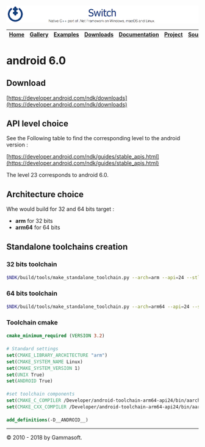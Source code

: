 [![Switch Header](Pictures/SwitchNativeC++port.png)](https://gammasoft71.wixsite.com/switch)

| [Home](Home.md) | [Gallery](Gallery.md) | [Examples](Examples.md) | [Downloads](Downloads.md) | [Documentation](Documentation.md) | [Project](https://sourceforge.net/projects/switchpro) | [Source](https://github.com/gammasoft71/switch) | [License](License.md) | [Gammasoft](https://gammasoft71.wixsite.com/gammasoft) |
|-----------------|-----------------------|-------------------------|-------------------------|-----------------------------------|-------------------------------------------------------|-------------------------------------------------|-----------------------|---------------------------------------------------------|

# android 6.0

## Download

[https://developer.android.com/ndk/downloads](https://developer.android.com/ndk/downloads)

## API level choice

See the Following table to find the corresponding level to the android version :

[https://developer.android.com/ndk/guides/stable_apis.html](https://developer.android.com/ndk/guides/stable_apis.html)

The level 23 corresponds to android 6.0.

## Architecture choice

Whe would build for 32 and 64 bits target :

* **arm** for 32 bits
* **arm64** for 64 bits

## Standalone toolchains creation

### 32 bits toolchain

```bash
$NDK/build/tools/make_standalone_toolchain.py --arch=arm --api=24 --stl=libc++ --install-dir={where-you-want}/android-toolchain-arm-24
```

### 64 bits toolchain

```bash
$NDK/build/tools/make_standalone_toolchain.py --arch=arm64 --api=24 --stl=libc++ --install-dir={where-you-want}/android-toolchain-arm64-24
```

### Toolchain cmake

```cmake
cmake_minimum_required (VERSION 3.2)

# Standard settings
set(CMAKE_LIBRARY_ARCHITECTURE "arm") 
set(CMAKE_SYSTEM_NAME Linux)
set(CMAKE_SYSTEM_VERSION 1)
set(UNIX True)
set(ANDROID True)

#set toolchain components
set(CMAKE_C_COMPILER /Developer/android-toolchain-arm64-api24/bin/aarch64-linux-android-clang)
set(CMAKE_CXX_COMPILER /Developer/android-toolchain-arm64-api24/bin/aarch64-linux-android-clang++)

add_definitions(-D__ANDROID__)

```

______________________________________________________________________________________________

© 2010 - 2018 by Gammasoft.
